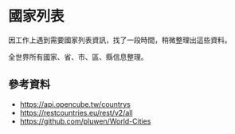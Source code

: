 # 國家列表

因工作上遇到需要國家列表資訊，找了一段時間，稍微整理出這些資料。

全世界所有國家、省、市、區、縣信息整理。

## 參考資料

* https://api.opencube.tw/countrys
* https://restcountries.eu/rest/v2/all
* https://github.com/pluwen/World-Cities


